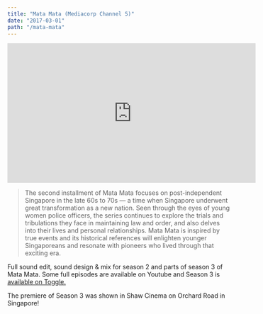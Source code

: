 ```yaml
---
title: "Mata Mata (Mediacorp Channel 5)"
date: "2017-03-01"
path: "/mata-mata"
---
```


<iframe width="560" height="315" src="https://www.youtube-nocookie.com/embed/JcSROBk2GNw" frameborder="0" allow="accelerometer; autoplay; encrypted-media; gyroscope; picture-in-picture" allowfullscreen></iframe>

> The second installment of Mata Mata focuses on post-independent Singapore in the late 60s to 70s — a time when Singapore underwent great transformation as a new nation. Seen through the eyes of young women police officers, the series continues to explore the trials and tribulations they face in maintaining law and order, and also delves into their lives and personal relationships. Mata Mata is inspired by true events and its historical references will enlighten younger Singaporeans and resonate with pioneers who lived through that exciting era.

Full sound edit, sound design & mix for season 2 and parts of season 3 of Mata Mata. Some full episodes are available on Youtube and Season 3 is [available on Toggle.](http://tv.toggle.sg/en/shows/mata-mata-s3-tif/info)

The premiere of Season 3 was shown in Shaw Cinema on Orchard Road in Singapore!
